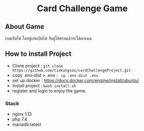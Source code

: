 <h1 align="center">Card Challenge Game</h1>

## About Game

เกมเปิดไพ่ โดยผู้เล่นเปิดไพ่ จับคู่ให้ครบแล้วจะได้คะแนน

## How to install Project
- Clone project : ``` git clone https://github.com/tiekungsos/cardChallengeProject.git ```
- copy .env-dist > .env : ``` cp .env-dist .env```
- set up docker : https://docs.docker.com/engine/install/ubuntu/
- Install project : ``` bash install.sh ```
- register and login to enjoy the game.

### Stack
- nginx 1.13
- php 7.4
- mariadb:latest
